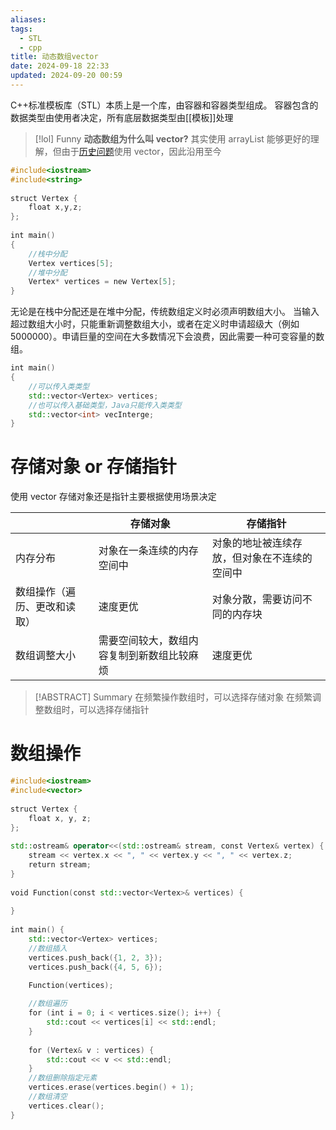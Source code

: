 ```yaml
---
aliases: 
tags:
  - STL
  - cpp
title: 动态数组vector
date: 2024-09-18 22:33
updated: 2024-09-20 00:59
---
```

C++标准模板库（STL）本质上是一个库，由容器和容器类型组成。
容器包含的数据类型由使用者决定，所有底层数据类型由[[模板]]处理

>[!lol] Funny
>**动态数组为什么叫 vector?**
>其实使用 arrayList 能够更好的理解，但由于[历史问题](https://en.wikipedia.org/wiki/Sequence_container_(C%2B%2B)#History)使用 vector，因此沿用至今 

```cpp
#include<iostream>  
#include<string>  
  
struct Vertex {  
    float x,y,z;  
};  
  
int main()  
{  
    //栈中分配  
    Vertex vertices[5];  
    //堆中分配  
    Vertex* vertices = new Vertex[5];  
}
```

无论是在栈中分配还是在堆中分配，传统数组定义时必须声明数组大小。
当输入超过数组大小时，只能重新调整数组大小，或者在定义时申请超级大（例如 5000000）。申请巨量的空间在大多数情况下会浪费，因此需要一种可变容量的数组。

```cpp
int main()  
{  
    //可以传入类类型  
    std::vector<Vertex> vertices;  
    //也可以传入基础类型，Java只能传入类类型  
    std::vector<int> vecInterge;  
}
```

# 存储对象 or 存储指针
使用 vector 存储对象还是指针主要根据使用场景决定

|                | 存储对象                  | 存储指针                   |
| -------------- | --------------------- | ---------------------- |
| 内存分布           | 对象在一条连续的内存空间中         | 对象的地址被连续存放，但对象在不连续的空间中 |
| 数组操作（遍历、更改和读取） | 速度更优                  | 对象分散，需要访问不同的内存块        |
| 数组调整大小         | 需要空间较大，数组内容复制到新数组比较麻烦 | 速度更优                   |

> [!ABSTRACT] Summary
> 在频繁操作数组时，可以选择存储对象
> 在频繁调整数组时，可以选择存储指针

# 数组操作

```cpp
#include<iostream>  
#include<vector>  
  
struct Vertex {  
    float x, y, z;  
};  
  
std::ostream& operator<<(std::ostream& stream, const Vertex& vertex) {  
    stream << vertex.x << ", " << vertex.y << ", " << vertex.z;  
    return stream;  
}  
  
void Function(const std::vector<Vertex>& vertices) {  
  
}  
  
int main() {  
    std::vector<Vertex> vertices;
    //数组插入
    vertices.push_back({1, 2, 3});  
    vertices.push_back({4, 5, 6});
    
    Function(vertices);  

	//数组遍历
    for (int i = 0; i < vertices.size(); i++) {  
        std::cout << vertices[i] << std::endl;  
    }  
  
    for (Vertex& v : vertices) {  
        std::cout << v << std::endl;  
    }  
  	//数组删除指定元素
    vertices.erase(vertices.begin() + 1);
    //数组清空
    vertices.clear();  
}
```